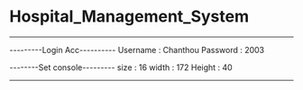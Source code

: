 # Hospital_Management_System
____________________________

---------Login Acc----------
Username : Chanthou
Password : 2003

--------Set console---------
size	: 16
width	: 172
Height	: 40	
____________________________
